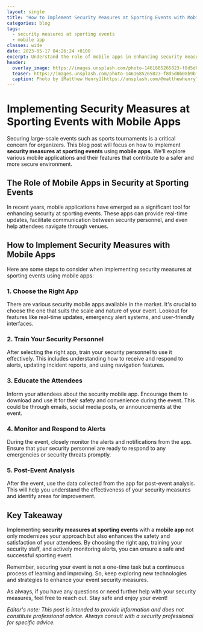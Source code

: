 ```yaml
---
layout: single
title: "How to Implement Security Measures at Sporting Events with Mobile Apps"
categories: blog
tags:
  - security measures at sporting events
  - mobile app
classes: wide
date: 2023-05-17 04:26:24 +0100
excerpt: Understand the role of mobile apps in enhancing security measures at sporting events, ensuring safety and comfort for every attendee.
header:
  overlay_image: https://images.unsplash.com/photo-1461685265823-f8d5d0b08b9b?crop=entropy&cs=tinysrgb&fit=max&fm=jpg&ixid=M3w0Nzk0ODB8MHwxfHNlYXJjaHwyfHxzZWN1cml0eSUyMG1lYXN1cmVzJTIwYXQlMjBzcG9ydGluZyUyMGV2ZW50cyUyQyUyMG1vYmlsZSUyMGFwcHxlbnwwfDB8fHwxNjkwMzc3ODA0fDA&ixlib=rb-4.0.3&q=80&w=1080
  teaser: https://images.unsplash.com/photo-1461685265823-f8d5d0b08b9b?crop=entropy&cs=tinysrgb&fit=max&fm=jpg&ixid=M3w0Nzk0ODB8MHwxfHNlYXJjaHwyfHxzZWN1cml0eSUyMG1lYXN1cmVzJTIwYXQlMjBzcG9ydGluZyUyMGV2ZW50cyUyQyUyMG1vYmlsZSUyMGFwcHxlbnwwfDB8fHwxNjkwMzc3ODA0fDA&ixlib=rb-4.0.3&q=80&w=400
  caption: Photo by [Matthew Henry](https://unsplash.com/@matthewhenry?utm_source=peoplecounter&utm_medium=referral) on [Unsplash](https://unsplash.com/?utm_source=peoplecounter&utm_medium=referral)
---
```


# Implementing Security Measures at Sporting Events with Mobile Apps

Securing large-scale events such as sports tournaments is a critical concern for organizers. This blog post will focus on how to implement **security measures at sporting events** using **mobile apps**. We'll explore various mobile applications and their features that contribute to a safer and more secure environment.

## The Role of Mobile Apps in Security at Sporting Events

In recent years, mobile applications have emerged as a significant tool for enhancing security at sporting events. These apps can provide real-time updates, facilitate communication between security personnel, and even help attendees navigate through venues.

## How to Implement Security Measures with Mobile Apps

Here are some steps to consider when implementing security measures at sporting events using mobile apps:

### 1. Choose the Right App

There are various security mobile apps available in the market. It's crucial to choose the one that suits the scale and nature of your event. Lookout for features like real-time updates, emergency alert systems, and user-friendly interfaces.

### 2. Train Your Security Personnel

After selecting the right app, train your security personnel to use it effectively. This includes understanding how to receive and respond to alerts, updating incident reports, and using navigation features.

### 3. Educate the Attendees

Inform your attendees about the security mobile app. Encourage them to download and use it for their safety and convenience during the event. This could be through emails, social media posts, or announcements at the event.

### 4. Monitor and Respond to Alerts

During the event, closely monitor the alerts and notifications from the app. Ensure that your security personnel are ready to respond to any emergencies or security threats promptly.

### 5. Post-Event Analysis

After the event, use the data collected from the app for post-event analysis. This will help you understand the effectiveness of your security measures and identify areas for improvement.

## Key Takeaway

Implementing **security measures at sporting events** with a **mobile app** not only modernizes your approach but also enhances the safety and satisfaction of your attendees. By choosing the right app, training your security staff, and actively monitoring alerts, you can ensure a safe and successful sporting event.

Remember, securing your event is not a one-time task but a continuous process of learning and improving. So, keep exploring new technologies and strategies to enhance your event security measures.

As always, if you have any questions or need further help with your security measures, feel free to reach out. Stay safe and enjoy your event!

_Editor's note: This post is intended to provide information and does not constitute professional advice. Always consult with a security professional for specific advice._
